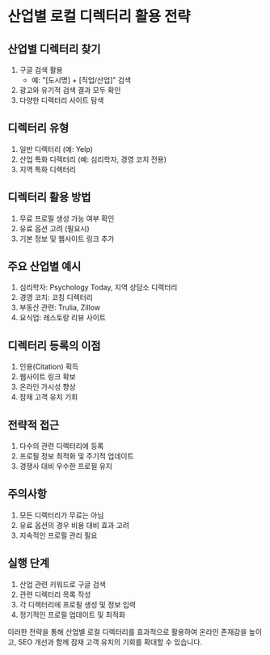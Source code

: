# 산업별 로컬 디렉터리 활용 전략

## 산업별 디렉터리 찾기

1. 구글 검색 활용
   - 예: "[도시명] + [직업/산업]" 검색
2. 광고와 유기적 검색 결과 모두 확인
3. 다양한 디렉터리 사이트 탐색

## 디렉터리 유형

1. 일반 디렉터리 (예: Yelp)
2. 산업 특화 디렉터리 (예: 심리학자, 경영 코치 전용)
3. 지역 특화 디렉터리

## 디렉터리 활용 방법

1. 무료 프로필 생성 가능 여부 확인
2. 유료 옵션 고려 (필요시)
3. 기본 정보 및 웹사이트 링크 추가

## 주요 산업별 예시

1. 심리학자: Psychology Today, 지역 상담소 디렉터리
2. 경영 코치: 코칭 디렉터리
3. 부동산 관련: Trulia, Zillow
4. 요식업: 레스토랑 리뷰 사이트

## 디렉터리 등록의 이점

1. 인용(Citation) 획득
2. 웹사이트 링크 확보
3. 온라인 가시성 향상
4. 잠재 고객 유치 기회

## 전략적 접근

1. 다수의 관련 디렉터리에 등록
2. 프로필 정보 최적화 및 주기적 업데이트
3. 경쟁사 대비 우수한 프로필 유지

## 주의사항

1. 모든 디렉터리가 무료는 아님
2. 유료 옵션의 경우 비용 대비 효과 고려
3. 지속적인 프로필 관리 필요

## 실행 단계

1. 산업 관련 키워드로 구글 검색
2. 관련 디렉터리 목록 작성
3. 각 디렉터리에 프로필 생성 및 정보 입력
4. 정기적인 프로필 업데이트 및 최적화

이러한 전략을 통해 산업별 로컬 디렉터리를 효과적으로 활용하여 온라인 존재감을 높이고, SEO 개선과 함께 잠재 고객 유치의 기회를 확대할 수 있습니다.
